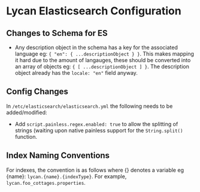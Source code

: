 # Lycan Elasticsearch Configuration

## Changes to Schema for ES

 - Any description object in the schema has a key for the associated language eg: `{ "en": { ...descriptionObject } }`. This makes mapping it hard due to the amount of langauges, these should be converted into an array of objects eg: `{ [ ...descriptionObject ] }`. The description object already has the `locale: "en"` field anyway.
 
## Config Changes

In `/etc/elasticsearch/elasticsearch.yml` the following needs to be added/modified:

 - Add `script.painless.regex.enabled: true` to allow the splitting of strings (waiting upon native painless support for the `String.split()` function.
 
## Index Naming Conventions

For indexes, the convention is as follows where {} denotes a variable eg {name}: `lycan.{name}.{indexType}`. For example, `lycan.foo_cottages.properties`.
